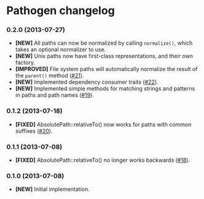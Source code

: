 # Pathogen changelog

### 0.2.0 (2013-07-27)

* **[NEW]** All paths can now be normalized by calling `normalize()`, which
  takes an optional normalizer to use.
* **[NEW]** Unix paths now have first-class representations, and their own
  factory.
* **[IMPROVED]** File system paths will automatically normalize the result of
  the `parent()` method ([#21]).
* **[NEW]** Implemented dependency consumer traits ([#22]).
* **[NEW]** Implemented simple methods for matching strings and patterns in
  paths and path names ([#19]).

### 0.1.2 (2013-07-18)

* **[FIXED]** AbsolutePath::relativeTo() now works for paths with common
  suffixes ([#20]).

### 0.1.1 (2013-07-08)

* **[FIXED]** AbsolutePath::relativeTo() no longer works backwards ([#18]).

### 0.1.0 (2013-07-08)

* **[NEW]** Initial implementation.

<!-- References -->

[#18]: https://github.com/eloquent/pathogen/issues/18
[#19]: https://github.com/eloquent/pathogen/issues/19
[#20]: https://github.com/eloquent/pathogen/issues/20
[#21]: https://github.com/eloquent/pathogen/issues/21
[#22]: https://github.com/eloquent/pathogen/issues/22
